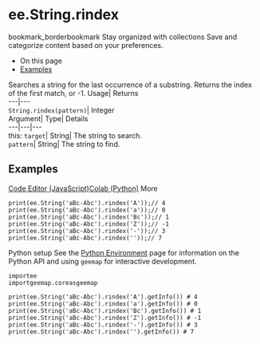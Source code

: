  
#  ee.String.rindex 
bookmark_borderbookmark Stay organized with collections  Save and categorize content based on your preferences.
  * On this page
  * [Examples](https://developers.google.com/earth-engine/apidocs/ee-string-rindex#examples)


Searches a string for the last occurrence of a substring. Returns the index of the first match, or -1. 
Usage| Returns  
---|---  
`String.rindex(pattern)`| Integer  
Argument| Type| Details  
---|---|---  
this: `target`| String| The string to search.  
`pattern`| String| The string to find.  
## Examples
[Code Editor (JavaScript)](https://developers.google.com/earth-engine/apidocs/ee-string-rindex#code-editor-javascript-sample)[Colab (Python)](https://developers.google.com/earth-engine/apidocs/ee-string-rindex#colab-python-sample) More
```
print(ee.String('aBc-Abc').rindex('A'));// 4
print(ee.String('aBc-Abc').rindex('a'));// 0
print(ee.String('aBc-Abc').rindex('Bc'));// 1
print(ee.String('aBc-Abc').rindex('Z'));// -1
print(ee.String('aBc-Abc').rindex('-'));// 3
print(ee.String('aBc-Abc').rindex(''));// 7
```
Python setup
See the [ Python Environment](https://developers.google.com/earth-engine/guides/python_install) page for information on the Python API and using `geemap` for interactive development.
```
importee
importgeemap.coreasgeemap
```
```
print(ee.String('aBc-Abc').rindex('A').getInfo()) # 4
print(ee.String('aBc-Abc').rindex('a').getInfo()) # 0
print(ee.String('aBc-Abc').rindex('Bc').getInfo()) # 1
print(ee.String('aBc-Abc').rindex('Z').getInfo()) # -1
print(ee.String('aBc-Abc').rindex('-').getInfo()) # 3
print(ee.String('aBc-Abc').rindex('').getInfo()) # 7
```

